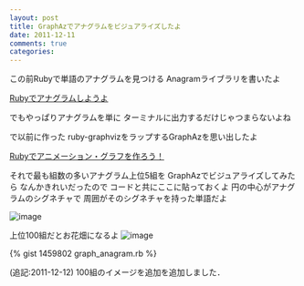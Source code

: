 ```yaml
---
layout: post
title: GraphAzでアナグラムをビジュアライズしたよ
date: 2011-12-11
comments: true
categories:
---
```



この前Rubyで単語のアナグラムを見つける
Anagramライブラリを書いたよ

[Rubyでアナグラムしようよ](/2011/12/05/Ruby/)

でもやっぱりアナグラムを単に
ターミナルに出力するだけじゃつまらないよね

で以前に作った
ruby-graphvizをラップするGraphAzを思い出したよ

[Rubyでアニメーション・グラフを作ろう！](/2010/02/03/Ruby/)

それで最も組数の多いアナグラム上位5組を
GraphAzでビジュアライズしてみたら
なんかきれいだったので
コードと共にここに貼っておくよ
円の中心がアナグラムのシグネチャで
周囲がそのシグネチャを持った単語だよ

![image](http://img.f.hatena.ne.jp/images/fotolife/k/keyesberry/20111211/20111211192807.png)


上位100組だとお花畑になるよ
![image](http://img.f.hatena.ne.jp/images/fotolife/k/keyesberry/20111212/20111212000354.png)


{% gist 1459802 graph_anagram.rb %}


(追記:2011-12-12) 100組のイメージを追加を追加しました．

